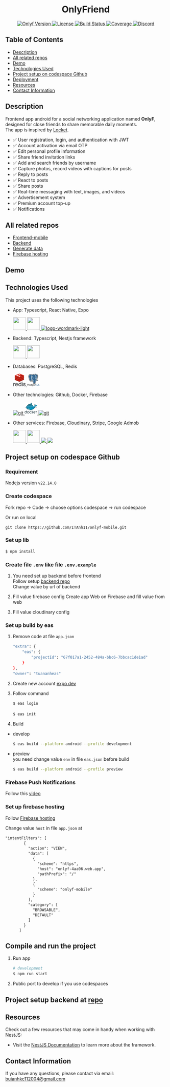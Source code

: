 <!-- <p align="center">
  <a href="http://nestjs.com/" target="blank"><img src="https://nestjs.com/img/logo-small.svg" width="120" alt="Nest Logo" /></a>
</p> -->

<h1 align="center" >
  OnlyFriend
</h1>

[circleci-image]: https://img.shields.io/circleci/build/github/nestjs/nest/master?token=abc123def456
[circleci-url]: https://circleci.com/gh/nestjs/nest

<p align="center">
  <a href="#" target="_blank">
    <img src="https://img.shields.io/badge/Onlyf-v1.0.0-ff69b4" alt="Onlyf Version" />
  </a>
  <a href="#" target="_blank">
    <img src="https://img.shields.io/badge/license-MIT-green" alt="License" />
  </a>
  <a href="#" target="_blank">
    <img src="https://img.shields.io/badge/build-passing-brightgreen" alt="Build Status" />
  </a>
  <a href="#" target="_blank">
    <img src="https://img.shields.io/badge/coverage-90%25-yellowgreen" alt="Coverage" />
  </a>
  <a href="https://discord.gg/gCV5HQAv" target="_blank">
    <img src="https://img.shields.io/badge/chat-on%20discord-7289da" alt="Discord" />
  </a>
</p>
  <!--[![Backers on Open Collective](https://opencollective.com/nest/backers/badge.svg)](https://opencollective.com/nest#backer)
  [![Sponsors on Open Collective](https://opencollective.com/nest/sponsors/badge.svg)](https://opencollective.com/nest#sponsor)-->

## Table of Contents

- [Description](#introduction)
- [All related repos](#all-related-repos)
- [Demo](#demo)
- [Technologies Used](#technologies-used)
- [Project setup on codespace Github](#project-setup-on-codespace-github)
- [Deployment](#deployment)
- [Resources](#resources)
- [Contact Information](#contact-information)

## Description

Frontend app android for a social networking application named **OnlyF**, designed for close friends to share memorable daily moments.  
The app is inspired by [Locket](https://www.locket.vn/).

- ✅ User registration, login, and authentication with JWT
- ✅ Account activation via email OTP
- ✅ Edit personal profile information
- ✅ Share friend invitation links
- ✅ Add and search friends by username
- ✅ Capture photos, record videos with captions for posts
- ✅ Reply to posts
- ✅ React to posts
- ✅ Share posts
- ✅ Real-time messaging with text, images, and videos
- ✅ Advertisement system
- ✅ Premium account top-up
- ✅ Notifications

## All related repos

- [Frontend-mobile](https://github.com/ITAnh11/onlyf-mobile)
- [Backend](https://github.com/ITAnh11/onlyf-backend)
- [Generate data](https://github.com/ITAnh11/generate_data_onlyf)
- [Firebase hosting](https://github.com/ITAnh11/onlyf-mobile-hosting-firebase)

## Demo

## Technologies Used

This project uses the following technologies

- App: Typescript, React Native, Expo
  <p align="left"> 
    <a href="https://www.typescriptlang.org/" target="_blank" rel="noreferrer"> 
            <img src="https://cdn.jsdelivr.net/gh/devicons/devicon@latest/icons/typescript/typescript-original.svg" width="40" height="40"/>
    </a> 
     <a href="http://nestjs.com/" target="_blank" rel="noreferrer"> 
            <img src="https://cdn.jsdelivr.net/gh/devicons/devicon@latest/icons/react/react-original.svg" width="40" height="40" />
    </a> 
    <a href="https://expo.dev/" target="_blank" rel="noreferrer" > 
            <img alt="logo-wordmark-light" src="https://github.com/user-attachments/assets/ff17bd44-c432-475c-b2b3-7d9bb79b00bf" height="36" />
    </a> 
  </p>

- Backend: Typescript, Nestjs framework
  <p align="left"> 
    <a href="https://www.typescriptlang.org/" target="_blank" rel="noreferrer"> 
            <img src="https://cdn.jsdelivr.net/gh/devicons/devicon@latest/icons/typescript/typescript-original.svg" width="40" height="40"/>
    </a> 
  <a href="http://nestjs.com/" target="_blank" rel="noreferrer"> 
            <img src="https://cdn.jsdelivr.net/gh/devicons/devicon@latest/icons/nestjs/nestjs-original.svg" width="40" height="40" />
    </a> 
  </p>
- Databases: PostgreSQL, Redis
  <p align="left"> 
  <a href="https://redis.io" target="_blank" rel="noreferrer"> <img src="https://raw.githubusercontent.com/devicons/devicon/master/icons/redis/redis-original-wordmark.svg" alt="redis" width="40" height="40"/> </a> 
  <a href="https://www.postgresql.org" target="_blank" rel="noreferrer"> <img src="https://raw.githubusercontent.com/devicons/devicon/master/icons/postgresql/postgresql-original-wordmark.svg" alt="postgresql" width="40" height="40"/> 
  </a>
  </p>

- Other technologies: Github, Docker, Firebase
  <p align="left"> 
    <a href="https://git-scm.com/" target="_blank" rel="noreferrer"> <img src="https://www.vectorlogo.zone/logos/git-scm/git-scm-icon.svg" alt="git" width="40" height="40"/> </a> 
    <a href="https://www.docker.com/" target="_blank" rel="noreferrer"> <img src="https://raw.githubusercontent.com/devicons/devicon/master/icons/docker/docker-original-wordmark.svg" alt="docker" width="40" height="40"/> </a> 
    <a href="https://firebase.google.com/" target="_blank" rel="noreferrer"> <img src="https://cdn.jsdelivr.net/gh/devicons/devicon@latest/icons/firebase/firebase-original.svg" alt="git" width="40" height="40"/> </a>   
  </a>
- Other services: Firebase, Cloudinary, Stripe, Google Admob
  <p align="left"> 
    <a href="https://firebase.google.com/" target="_blank" rel="noreferrer"> <img src="https://cdn.jsdelivr.net/gh/devicons/devicon@latest/icons/firebase/firebase-original.svg" width="40" height="40"/> </a> 
    <a href="https://cloudinary.com/" target="_blank" rel="noreferrer"> <img src="https://cdn.brandfetch.io/idX0l-p4Rn/w/400/h/400/theme/dark/icon.jpeg?c=1dxbfHSJFAPEGdCLU4o5B" width="40" height="40"/> </a> 
    <a href="https://stripe.com/" target="_blank" rel="noreferrer"> <img src="https://cdn.brandfetch.io/idxAg10C0L/w/800/h/380/theme/dark/logo.png?c=1dxbfHSJFAPEGdCLU4o5B" height="40"/> </a> 
    <a href="https://admob.google.com/intl/vi/home/" target="_blank" rel="noreferrer"> <img src="https://img.icons8.com/?size=100&id=J3caGozFXTk1&format=png&color=000000" height="40"/> </a> 
  </a>
</p>

## Project setup on codespace Github

### Requirement

Nodejs version `v22.14.0`

### Create codespace

Fork repo -> Code -> choose options codespace -> run codespace

Or run on local

```
git clone https://github.com/ITAnh11/onlyf-mobile.git
```

### Set up lib

```bash
$ npm install
```

### Create file `.env` like file `.env.example`

1. You need set up backend before frontend  
   Follow setup [backend repo](https://github.com/ITAnh11/onlyf-backend)  
   Change value by url of backend

2. Fill value firebase config
   Create app Web on Firebase and fill value from web

3. Fill value cloudinary config

### Set up build by eas

1. Remove code at file `app.json`

   ```bash
   "extra": {
       "eas": {
           "projectId": "67f017a1-2452-484a-bbc6-7bbcac1de1ad"
       }
   },
   "owner": "tuananheas"

   ```

2. Create new account [expo dev](https://expo.dev/)

3. Follow command

   ```bash
   $ eas login

   $ eas init
   ```

4. Build

- develop

  ```bash
  $ eas build --platform android --profile development
  ```

- preview  
  you need change value `env` in file `eas.json` before build
  ```bash
  $ eas build --platform android --profile preview
  ```

### Firebase Push Notifications

Follow this [video](https://youtu.be/yCBecuxzUuU?si=orCTkZRY7mivNGNg)

### Set up firebase hosting

Follow [Firebase hosting](https://github.com/ITAnh11/onlyf-mobile-hosting-firebase)

Change value `host` in file `app.json` at

```
"intentFilters": [
        {
          "action": "VIEW",
          "data": [
            {
              "scheme": "https",
              "host": "onlyf-4aa06.web.app",
              "pathPrefix": "/"
            },
            {
              "scheme": "onlyf-mobile"
            }
          ],
          "category": [
            "BROWSABLE",
            "DEFAULT"
          ]
        }
      ]
```

## Compile and run the project

1. Run app

   ```bash
   # development
   $ npm run start
   ```

2. Public port to develop if you use codespaces

## Project setup backend at [repo](https://github.com/ITAnh11/onlyf-backend)

## Resources

Check out a few resources that may come in handy when working with NestJS:

- Visit the [NestJS Documentation](https://docs.nestjs.com) to learn more about the framework.

## Contact Information

If you have any questions, please contact via email: [buianhkc112004@gmail.com](mailto:buianhkc112004@gmail.com)
